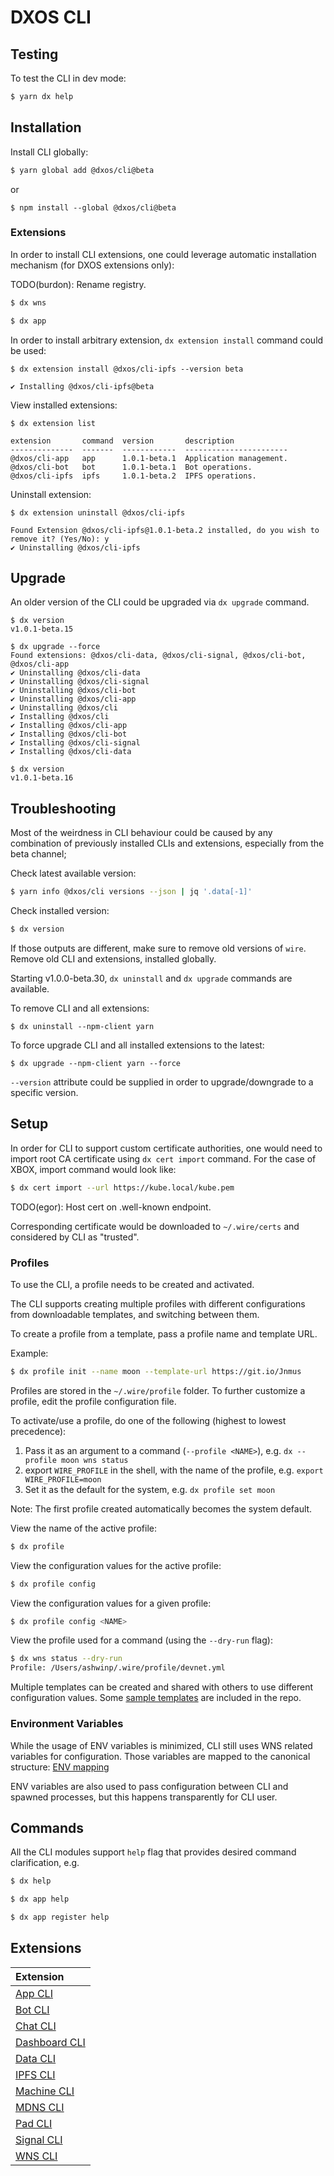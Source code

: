 # DXOS CLI

## Testing

To test the CLI in dev mode:

```bash
$ yarn dx help
```

## Installation

Install CLI globally:

```bash
$ yarn global add @dxos/cli@beta
```

or

```
$ npm install --global @dxos/cli@beta
```

### Extensions

In order to install CLI extensions, one could leverage automatic installation mechanism (for DXOS extensions only):

TODO(burdon): Rename registry.

```bash
$ dx wns
```

```bash
$ dx app
```

In order to install arbitrary extension, `dx extension install` command could be used:

```
$ dx extension install @dxos/cli-ipfs --version beta

✔ Installing @dxos/cli-ipfs@beta
```

View installed extensions: 

```
$ dx extension list

extension       command  version       description
--------------  -------  ------------  -----------------------
@dxos/cli-app   app      1.0.1-beta.1  Application management.
@dxos/cli-bot   bot      1.0.1-beta.1  Bot operations.
@dxos/cli-ipfs  ipfs     1.0.1-beta.2  IPFS operations.
```

Uninstall extension:

```
$ dx extension uninstall @dxos/cli-ipfs

Found Extension @dxos/cli-ipfs@1.0.1-beta.2 installed, do you wish to remove it? (Yes/No): y
✔ Uninstalling @dxos/cli-ipfs
```

## Upgrade

An older version of the CLI could be upgraded via `dx upgrade` command.

```
$ dx version
v1.0.1-beta.15

$ dx upgrade --force
Found extensions: @dxos/cli-data, @dxos/cli-signal, @dxos/cli-bot, @dxos/cli-app
✔ Uninstalling @dxos/cli-data
✔ Uninstalling @dxos/cli-signal
✔ Uninstalling @dxos/cli-bot
✔ Uninstalling @dxos/cli-app
✔ Uninstalling @dxos/cli
✔ Installing @dxos/cli
✔ Installing @dxos/cli-app
✔ Installing @dxos/cli-bot
✔ Installing @dxos/cli-signal
✔ Installing @dxos/cli-data

$ dx version
v1.0.1-beta.16
```

## Troubleshooting

Most of the weirdness in CLI behaviour could be caused by any combination of previously installed CLIs and extensions, especially from the beta channel;

Check latest available version:

```bash
$ yarn info @dxos/cli versions --json | jq '.data[-1]'
```

Check installed version:

```bash
$ dx version
```

If those outputs are different, make sure to remove old versions of `wire`.
Remove old CLI and extensions, installed globally.

Starting v1.0.0-beta.30, `dx uninstall` and `dx upgrade` commands are available.

To remove CLI and all extensions:

```
$ dx uninstall --npm-client yarn
```

To force upgrade CLI and all installed extensions to the latest:

```
$ dx upgrade --npm-client yarn --force
```

`--version` attribute could be supplied in order to upgrade/downgrade to a specific version.

## Setup

In order for CLI to support custom certificate authorities, one would need to import root CA certificate using `dx cert import` command. For the case of XBOX, import command would look like:

```bash
$ dx cert import --url https://kube.local/kube.pem
```

TODO(egor): Host cert on .well-known endpoint.

Corresponding certificate would be downloaded to `~/.wire/certs` and considered by CLI as "trusted".

### Profiles

To use the CLI, a profile needs to be created and activated.

The CLI supports creating multiple profiles with different configurations from downloadable templates, and switching between them.

To create a profile from a template, pass a profile name and template URL.

Example:

```bash
$ dx profile init --name moon --template-url https://git.io/Jnmus
```

Profiles are stored in the `~/.wire/profile` folder. To further customize a profile, edit the profile configuration file.

To activate/use a profile, do one of the following (highest to lowest precedence):

1. Pass it as an argument to a command (`--profile <NAME>`), e.g. `dx --profile moon wns status`
2. export `WIRE_PROFILE` in the shell, with the name of the profile, e.g. `export WIRE_PROFILE=moon`
3. Set it as the default for the system, e.g. `dx profile set moon`

Note: The first profile created automatically becomes the system default.

View the name of the active profile:

```bash
$ dx profile
```

View the configuration values for the active profile:

```bash
$ dx profile config
```

View the configuration values for a given profile:

```bash
$ dx profile config <NAME>
```

View the profile used for a command (using the `--dry-run` flag):

```bash
$ dx wns status --dry-run
Profile: /Users/ashwinp/.wire/profile/devnet.yml
```

Multiple templates can be created and shared with others to use different configuration values. Some [sample templates](./profiles/README.md) are included in the repo.

### Environment Variables

While the usage of ENV variables is minimized, CLI still uses WNS related variables for configuration. Those variables are mapped to the canonical structure: [ENV mapping](env-map.yml)

ENV variables are also used to pass configuration between CLI and spawned processes, but this happens transparently for CLI user.

## Commands

All the CLI modules support `help` flag that provides desired command clarification, e.g.

```bash
$ dx help
```

```bash
$ dx app help
```

```bash
$ dx app register help
```

## Extensions

| Extension |
| :------------ |
| [App CLI](https://github.com/dxos/cli/blob/master/packages/cli-app/README.md) |
| [Bot CLI](https://github.com/dxos/cli/blob/master/packages/cli-bot/README.md) |
| [Chat CLI](https://github.com/dxos/cli/blob/master/packages/cli-chat/README.md) |
| [Dashboard CLI](https://github.com/dxos/cli/blob/master/packages/cli-dashboard/README.md) |
| [Data CLI](https://github.com/dxos/cli/blob/master/packages/cli-data/README.md) |
| [IPFS CLI](https://github.com/dxos/cli/blob/master/packages/cli-ipfs/README.md) |
| [Machine CLI](https://github.com/dxos/cli/blob/master/packages/cli-machine/README.md) |
| [MDNS CLI](https://github.com/dxos/cli/blob/master/packages/cli-mdns/README.md) |
| [Pad CLI](https://github.com/dxos/cli/blob/master/packages/cli-pad/README.md) |
| [Signal CLI](https://github.com/dxos/cli/blob/master/packages/cli-signal/README.md) |
| [WNS CLI](https://github.com/dxos/cli/blob/master/packages/cli-wns/README.md) |
